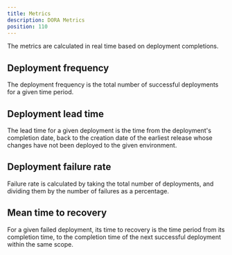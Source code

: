 ```yaml
---
title: Metrics
description: DORA Metrics
position: 110
---
```


The metrics are calculated in real time based on deployment completions.

## Deployment frequency

The deployment frequency is the total number of successful deployments for a given time period.

## Deployment lead time

The lead time for a given deployment is the time from the deployment's completion date, back to the creation date of the earliest release whose changes have not been deployed to the given environment.

## Deployment failure rate

Failure rate is calculated by taking the total number of deployments, and dividing them by the number of failures as a percentage.

## Mean time to recovery

For a given failed deployment, its time to recovery is the time period from its completion time, to the completion time of the next successful deployment within the same scope.
